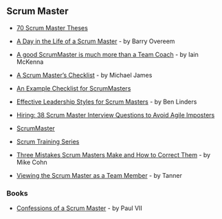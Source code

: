 ## Scrum Master

- [70 Scrum Master Theses](https://age-of-product.com/70-scrum-master-theses/)

- [A Day in the Life of a Scrum Master](https://www.linkedin.com/pulse/day-life-scrum-master-barry-overeem) - by Barry Overeem

- [A good ScrumMaster is much more than a Team Coach](https://www.linkedin.com/pulse/good-scrummaster-much-more-than-team-coach-iain-mckenna) - by Iain McKenna

- [A Scrum Master’s Checklist](http://blogs.collab.net/agile/a-scrummasters-checklist) - by Michael James

- [An Example Checklist for ScrumMasters](http://scrummasterchecklist.org/pdf/ScrumMaster_Checklist_12_unbranded.pdf)

- [Effective Leadership Styles for Scrum Masters](https://www.benlinders.com/2016/leadership-styles-scrum-masters/) - by Ben Linders

- [Hiring: 38 Scrum Master Interview Questions to Avoid Agile Imposters](https://age-of-product.com/38-scrum-master-interview-questions-to-avoid-imposters-free-pdf/)

- [ScrumMaster](https://www.mountaingoatsoftware.com/agile/scrum/roles/scrummaster)

- [Scrum Training Series](http://scrumtrainingseries.com/)

- [Three Mistakes Scrum Masters Make and How to Correct Them](https://www.linkedin.com/pulse/three-mistakes-scrum-masters-make-how-correct-them-mike-cohn) - by Mike Cohn

- [Viewing the Scrum Master as a Team Member](http://www.spikesandstories.com/viewing-scrum-master-team-member/) - by Tanner

### Books

- [Confessions of a Scrum Master](https://www.infoq.com/minibooks/confessions-scrum-master) - by Paul VII
